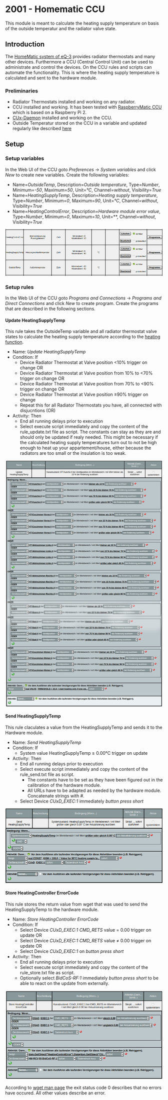 # 2001 - Homematic CCU

This module is meant to calculate the heating supply temperature on basis of the outside temperatur and the radiator valve state.

## Introduction

The [HomeMatic system of eQ-3](https://www.eq-3.com/products/homematic.html) provides radiator thermostats and many other devices.
Furthermore a CCU (Central Control Unit) can be used to administrate and control the devices.
On the CCU rules and scripts can automate the functionality.
This is where the heating supply temperature is calculated and sent to the hardware module.

### Preliminaries

* Radiator Thermostats installed and working on any radiator.
* CCU installed and working. It has been tested with [RaspberryMatic CCU](https://raspberrymatic.de/) which is based on a Raspberry Pi 2.
* [CUx-Daemon](https://www.homematic-inside.de/go/cuxd) installed and working on the CCU.
* Outside Temperatur stored on the CCU in a variable and updated regularly like described [here](../../10xx_weather/README.md)

## Setup

### Setup variables

In the Web UI of the CCU goto *Preferences* → *System variables* and click *New* to create new variables.
Create the following variables:

* Name=*OutsideTemp*, Description=*Outside temperature*, Type=*Number*, Minimum=*-50*, Maximum=*50*, Unit=*°C*, Channel=*without*, Visibility=*True*
* Name=*HeatingSupplyTemp*, Description=*Heating supply temperature*, Type=*Number*, Minimum=*0*, Maximum=*90*, Unit=*°C*, Channel=*without*, Visibility=*True*
* Name=*HeatingControlError*, Description=*Hardware module error value*, Type=*Number*, Minimum=*0*, Maximum=*10*, Unit=**, Channel=*without*, Visibility=*True*

![Raspberrymatic variables definition](gfx/variables.png "Raspberrymatic Variables Definition")

### Setup rules

In the Web UI of the CCU goto *Programs and Connections* → *Programs and Direct Connections* and click *New* to create program.
Create the programs that are described in the following sections.

#### Update HeatingSupplyTemp

This rule takes the OutsideTemp variable and all radiator thermostat valve states to calculate the heating supply temperature according to the [heating function](https://de.wikipedia.org/wiki/Heizkurve).

* Name: *Update HeatingSupplyTemp*
* Condition: If
    * Device Radiator Thermostat at Valve position <10% trigger on change OR
    * Device Radiator Thermostat at Valve position from 10% to <70% trigger on change OR
    * Device Radiator Thermostat at Valve position from 70% to <90% trigger on change OR
    * Device Radiator Thermostat at Valve position ≥90% trigger on change
    * Repeat this for all Radiator Thermostats you have, all connected with disjucntions (OR)
* Activity: Then
    * End all running delays prior to execution
    * Select execute script immediately and copy the content of the rule_update.txt file as script. The constants can stay as they are and should only be updated if realy needed. This might be necessary if the calculated heating supply temperatures turn out to not be high enough to heat up your appartement/house, either because the radiators are too small or the insulation is too weak.

![Raspberrymatic Update HeatingSupplyTemp rule definition](gfx/rule_update.png "Update HeatingSupplyTemp Rule")

#### Send HeatingSupplyTemp

This rule claculates a value from the HeatingSupplyTemp and sends it to the Hardware module.

* Name: *Send HeatingSupplyTemp*
* Condition: If
    * System value HeatingSupplyTemp ≥ 0.00°C trigger on update
* Activity: Then
    * End all running delays prior to execution
    * Select execute script immediately and copy the content of the rule_send.txt file as script.
        * The constants have to be set as they have been figured out in the calibration of the hardware module.
        * All URLs have to be adapted as needed by the hardware module. Concatenate strings with #.
    * Select Device *CUxD_EXEC:1* immediately *button press short*

![Raspberrymatic Send HeatingSupplyTemp rule definition](gfx/rule_send.png "Send HeatingSupplyTemp Rule")

#### Store HeatingController ErrorCode

This rule stores the return value from wget that was used to send the HeatingSupplyTemp to the hardware module.

* Name: *Store HeatingController ErrorCode*
* Condition: If
    * Select Device *CUxD_EXEC:1* *CMD_RETS* value = 0.00 trigger on update OR
    * Select Device *CUxD_EXEC:1* *CMD_RETS* value ≠ 0.00 trigger on update OR
    * Select Device *CUxD_EXEC:1* on *button press short*
* Activity: Then
    * End all running delays prior to execution
    * Select execute script immediately and copy the content of the rule_store.txt file as script.
    * Optionally select *BidCoS-RF:1* immediately *button press short* to be able to react on the update from externally.

![Raspberrymatic Store HeatingController ErrorCode rule definition](gfx/rule_store.png "Store HeatingController ErrorCode Rule")

According to [wget man page](https://linux.die.net/man/1/wget) the exit status code 0 describes that no errors have occured.
All other values describe an error.